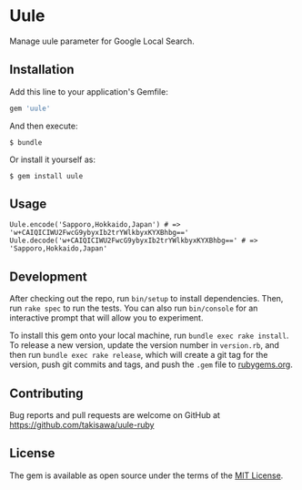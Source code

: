 # Uule

Manage uule parameter for Google Local Search.

## Installation

Add this line to your application's Gemfile:

```ruby
gem 'uule'
```

And then execute:

    $ bundle

Or install it yourself as:

    $ gem install uule

## Usage

```
Uule.encode('Sapporo,Hokkaido,Japan') # => 'w+CAIQICIWU2FwcG9ybyxIb2trYWlkbyxKYXBhbg=='
Uule.decode('w+CAIQICIWU2FwcG9ybyxIb2trYWlkbyxKYXBhbg==' # => 'Sapporo,Hokkaido,Japan'

```

## Development

After checking out the repo, run `bin/setup` to install dependencies. Then, run `rake spec` to run the tests. You can also run `bin/console` for an interactive prompt that will allow you to experiment.

To install this gem onto your local machine, run `bundle exec rake install`. To release a new version, update the version number in `version.rb`, and then run `bundle exec rake release`, which will create a git tag for the version, push git commits and tags, and push the `.gem` file to [rubygems.org](https://rubygems.org).

## Contributing

Bug reports and pull requests are welcome on GitHub at https://github.com/takisawa/uule-ruby

## License

The gem is available as open source under the terms of the [MIT License](https://opensource.org/licenses/MIT).
